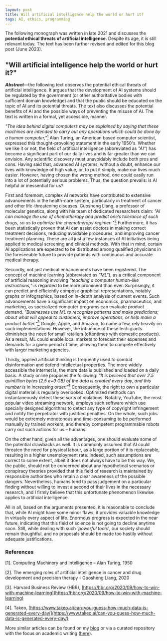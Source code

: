 ```yaml
---
layout: post
title: Will artificial intelligence help the world or hurt it?
tags: AI, ethics, programming
---
```


The following monograph was written in late 2021 and discusses the **potential ethical threats of artificial intelligence**. Despite its age, it is still relevant today. The text has been further revised and edited for this blog post (June 2023).

## "Will artificial intelligence help the world or hurt it?"

**_Abstract_**—the following text observes the potential ethical threats of artificial intelligence. It argues that the development of AI systems should be regulated by the government (or other authoritative bodies with sufficient domain knowledge) and that the public should be educated on the topic of AI and its potential threats. The text also discusses the potential benefits of AI and the possible ways of preventing the misuse of AI. The text is written in a formal, yet accessible, manner.

_"The idea behind digital computers may be explained by saying that these machines are intended to carry out any operations which could be done by a human computer,"_[$^{1}$](#references) Alan Turing, an American based computer scientist, expressed this thought-provoking statement in the early 1950's. Whether we like it or not, the field of artificial intelligence (abbreviated as _"AI"_) has become a significant part of our daily lives and is far greater than we can envision. Any scientific discovery must unavoidably include both pros and cons. Having said that, advanced AI systems, without a doubt, enhance our lives with knowledge of high value, or, to put it simply, make our lives much easier. However, having chosen the wrong method, one could easily run into a lot of potentially serious problems. Thus, the question prevails: is AI helpful or inessential for us?

First and foremost, complex AI networks have contributed to extensive advancements in the health-care system, particularly in treatment of cancer and other life-threatening diseases. Guosheng Liang, a professor of molecular genetics, along with his team of dedicated researchers claim: _"AI can manage the use of chemotherapy and predict one’s tolerance of such drugs, so as to optimize the chemotherapy regimen."_[$^{2}$](#references) Furthermore, it has been statistically proven that AI can assist doctors in making correct treatment decisions, reducing avoidable procedures, and improving cancer treatment planning. These are all just a few instances of AI initiatives being applied to medical screening and clinical methods. With that in mind, certain AI applications are expected to be distributed among qualified physicians in the foreseeable future to provide patients with continuous and accurate medical therapy.

Secondly, not just medical enhancements have been registered. The concept of machine learning (abbreviated as _"ML"_), as a critical component of artificial reasoning involving _"teaching a computer human-like instructions,"_ is regarded to be more prominent than ever. Surprisingly, it can predict and efficiently compose graphical representations, notably graphs or infographics, based on in-depth analysis of current events. Such advancements have a significant impact on economics, pharmaceutics, and marketing, as specialized computer programs can evaluate product demand. _"Businesses use ML to recognize patterns and make predictions: about what will appeal to customers, improve operations, or help make a product better."_[$^{3}$](#references) Google, Apple, and Amazon, to name a few, rely heavily on such implementations. However, the influence of these tech giants diminishes the need for small retailers (oftentimes with domestic products). As a result, ML could enable local markets to forecast their expenses and demands for a given period of time, allowing them to compete effectively with larger marketing agencies.

Thirdly, applied artificial thinking is frequently used to combat disinformation and defend intellectual properties. The more widely accessible the internet is, the more data is published and loaded on a daily basis. A study online proposes the following: _"It is believed that over 2.5 quintillion bytes (2.5 e+9 GB) of the data is created every day, and this number is in increasing order."_[$^{4}$](#references) Consequently, the right to own a particular digital material is regularly overlooked. Optimized methods can instantaneously detect these sorts of violations. Notably, YouTube, the most popular video streaming network, employs such software which use specially designed algorithms to detect any type of copyright infringement and notify the perpetrator with justified penalties. On the whole, such jobs would be extremely monotonous and time-consuming to be performed manually by trained workers, and thereby competent programmable robots carry out such actions for us – humans.

On the other hand, given all the advantages, one should evaluate some of the potential drawbacks as well. It is commonly assumed that AI could threaten the need for physical labour, as a large portion of it is replaceable, resulting in a higher unemployment rate. Indeed, such assumptions are correct to some extent, albeit it does not always have to be this way. We, the public, should not be concerned about any hypothetical scenarios or conspiracy theories provided that this field of research is maintained by responsible authorities who retain a clear awareness of the possible dangers. Nevertheless, humans tend to pass judgement on a particular finding without willing to invest a second of their lives in the necessary research, and I firmly believe that this unfortunate phenomenon likewise applies to artificial intelligence.

All in all, based on the arguments presented, it is reasonable to conclude that, while AI might have some minor flaws, it provides valuable knowledge in virtually every aspect of life. Enormous progress is expected in the near future, indicating that this field of science is not going to decline anytime soon. Still, while dealing with such _'powerful tools'_, our society should remain thoughtful, and no proposals should be made too hastily without adequate justifications.

### References

$\text{[1]}$. Computing Machinery and Intelligence – Alan Turing, 1950

$\text{[2]}$. The emerging roles of artificial intelligence in cancer and drug development and precision therapy - Guosheng Liang, 2020

$\text{[3]}$. Harvard Business Review (HBR), [https://hbr.org/2020/09/how-to-win-with-machine-learning](https://hbr.org/2020/09/how-to-win-with-machine-learning)

$\text{[4]}$. Takeo, [https://www.takeo.ai/can-you-guess-how-much-data-is-generated-every-day/](https://www.takeo.ai/can-you-guess-how-much-data-is-generated-every-day/)

More similar articles can be found on my [blog](https://michalspano.com/blog/) or via a curated repository with the focus on academic writing ([here](https://github.com/michalspano/study-materials/tree/main)).